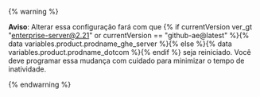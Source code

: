 {% warning %}

**Aviso**: Alterar essa configuração fará com que {% if currentVersion ver_gt "enterprise-server@2.21" or currentVersion == "github-ae@latest" %}{% data variables.product.prodname_ghe_server %}{% else %}{% data variables.product.prodname_dotcom %}{% endif %} seja reiniciado. Você deve programar essa mudança com cuidado para minimizar o tempo de inatividade.

{% endwarning %}
